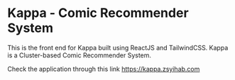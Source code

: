 # Kappa - Comic Recommender System

This is the front end for Kappa built using ReactJS and TailwindCSS. Kappa is a Cluster-based Comic Recommender System.

Check the application through this link <https://kappa.zsyihab.com>
